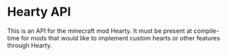 # Hearty API
This is an API for the minecraft mod Hearty. It must be present at compile-time for mods that would like to implement custom hearts or other features through Hearty.